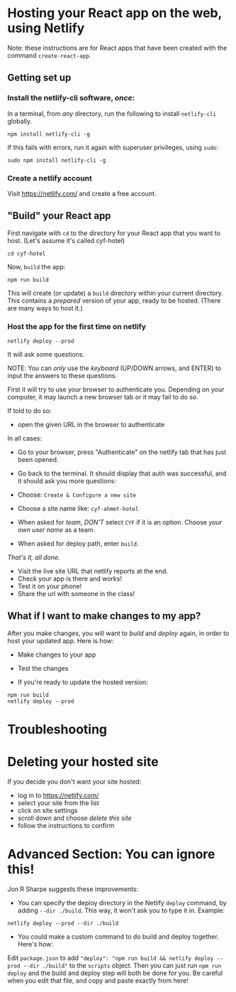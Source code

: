 # Hosting your React app on the web, using Netlify

Note: these instructions are for React apps that have been created with the command `create-react-app`.

## Getting set up

### Install the netlify-cli software, _once_:

In a terminal, from _any_ directory, run the following to install `netlify-cli` globally.

```
npm install netlify-cli -g
```

If this fails with errors, run it again with superuser privileges, using `sudo`:

```
sudo npm install netlify-cli -g
```

### Create a netlify account

Visit https://netlify.com/ and create a free account.

## "Build" your React app

First navigate with `cd` to the directory for your React app that you want to host. (Let's assume it's called cyf-hotel)

```
cd cyf-hotel
```

Now, `build` the app:

```
npm run build
```

This will create (or update) a `build` directory within your current directory. This contains a _prepared_ version of your app, ready to be hosted. (There are many ways to host it.)

### Host the app for the first time on netlify

```
netlify deploy --prod
```

It will ask some questions.

NOTE: You can _only_ use the _keyboard_ (UP/DOWN arrows, and ENTER) to input the answers to these questions.

First it will try to use your browser to authenticate you. Depending on your computer, it may launch a new browser tab or it may fail to do so.

If told to do so:

- open the given URL in the browser to authenticate

In all cases:

- Go to your browser, press "Authenticate" on the netlify tab that has just been opened.
- Go back to the terminal. It should display that auth was successful, and it should ask you more questions:

- Choose: `Create & Configure a new site`
- Choose a site name like: `cyf-ahmet-hotel`
- When asked for _team_, _DON'T_ select `CYF` if it is an option. Choose _your own user name_ as a team.
- When asked for deploy path, enter `build`.

_That's it, all done._

- Visit the live site URL that netlify reports at the end.
- Check your app is there and works!
- Test it on your phone!
- Share the url with someone in the class!

## What if I want to make changes to my app?

After you make changes, you will want to _build_ and _deploy_ again, in order to host your updated app. Here is how:

- Make changes to your app
- Test the changes

- If you're ready to update the hosted version:

```
npm run build
netlify deploy --prod
```

# Troubleshooting

# Deleting your hosted site

If you decide you don't want your site hosted:

- log in to https://netlify.com/
- select your site from the list
- click on site settings
- scroll down and choose _delete this site_
- follow the instructions to confirm

# Advanced Section: You can ignore this!

Jon R Sharpe suggests these improvements:

- You can specify the deploy directory in the Netlify `deploy` command, by adding `--dir ./build`. This way, it won't ask you to type it in.
  Example:

`netlify deploy --prod --dir ./build`

- You could make a custom command to do build and deploy together. Here's how:

Edit `package.json` to add `"deploy": "npm run build && netlify deploy --prod --dir ./build"` to the `scripts` object.
Then you can just run `npm run deploy` and the build and deploy step will both be done for you. Be careful when you edit that file, and copy and paste exactly from here!
